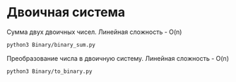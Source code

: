 # Двоичная система
Сумма двух двоичных чисел. Линейная сложность - O(n)
```bash
python3 Binary/binary_sum.py
```
Преобразование числа в двоичную систему. Линейная сложность - O(n)
```bash
python3 Binary/to_binary.py
```
